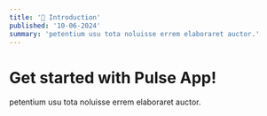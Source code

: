 ```yaml
---
title: '🚀 Introduction'
published: '10-06-2024'
summary: 'petentium usu tota noluisse errem elaboraret auctor.'
---
```


# Get started with Pulse App!
petentium usu tota noluisse errem elaboraret auctor.